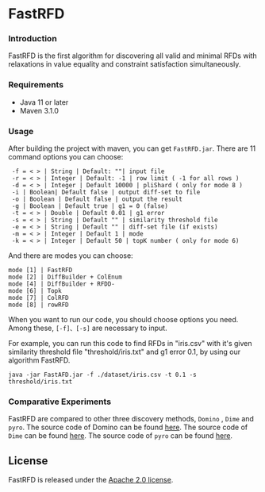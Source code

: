 # FastRFD

### Introduction

FastRFD is the first algorithm for discovering all valid and minimal RFDs with relaxations  in value equality and constraint satisfaction simultaneously.

### Requirements

- Java 11 or  later
- Maven 3.1.0

### Usage

After building the project with maven, you can get `FastRFD.jar`. There are  11 command options you can choose:

```
 -f = < > | String | Default: ""| input file 
 -r = < > | Integer | Default: -1 | row limit ( -1 for all rows )
 -d = < > | Integer | Default 10000 | pliShard ( only for mode 8 )
 -i | Boolean| Default false | output diff-set to file
 -o | Boolean | Default false | output the result
 -g | Boolean | Default true | g1 = 0 (false) 
 -t = < > | Double | Default 0.01 | g1 error
 -s = < > | String | Default "" | similarity threshold file
 -e = < > | String | Default "" | diff-set file (if exists)
 -m = < > | Integer | Default 1 | mode
 -k = < > | Integer | Default 50 | topK number ( only for mode 6)
```

And there are modes you can choose:

```
mode [1] | FastRFD
mode [2] | DiffBuilder + ColEnum
mode [4] | DiffBuilder + RFDD-
mode [6] | Topk
mode [7] | ColRFD
mode [8] | rowRFD
```

When you want to run our code, you should choose options you need. Among these,  `[-f]、[-s]`  are necessary to input.

For example, you can run this code to find RFDs in "iris.csv" with it's given similarity threshold file "threshold/iris.txt" and g1 error 0.1, by using our algorithm FastRFD.
```
java -jar FastAFD.jar -f ./dataset/iris.csv -t 0.1 -s threshold/iris.txt
```

### Comparative Experiments

FastRFD are compared to other three discovery methods, `Domino` , `Dime` and `pyro`. The source code of Domino can be found [here](https://dast-unisa.github.io/Domino-SW/). The source code of `Dime` can be found [here](https://dastlab.github.io/dime/). The source code of `pyro` can be found [here](https://github.com/HPI-Information-Systems/pyro).

## License

FastRFD is released under the [Apache 2.0 license](https://github.com/RangerShaw/FastADC/blob/master/LICENSE).
